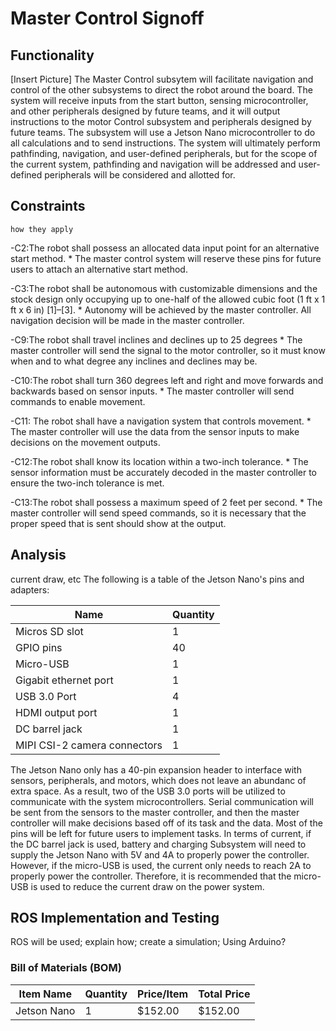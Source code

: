 # Master Control Signoff
## Functionality
[Insert Picture]
The Master Control subsytem will facilitate navigation and control of the other
	subsystems to direct the robot around the board. The system will receive 
	inputs from the start button, sensing microcontroller, and other peripherals
	designed by future teams, and it will output instructions to the motor Control
	subsystem and peripherals designed by future teams. The subsystem will use a 
	Jetson Nano microcontroller to do all calculations and to send instructions. 
	The system will ultimately perform pathfinding, navigation, and user-defined peripherals,
	but for the scope of the current system, pathfinding and navigation will be addressed 
	and user-defined peripherals will be considered and allotted for. 
## Constraints
	how they apply
	
-C2:The robot shall possess an allocated data input point for
	an alternative start method.
	* The master control system will reserve these pins for future users to attach an alternative start method.
	
-C3:The robot shall be autonomous with customizable dimensions and the stock design only occupying up to one-half
	of the allowed cubic foot (1 ft x 1 ft x 6 in) [1]–[3].
	* Autonomy will be achieved by the master controller. All navigation decision will be made in the master controller. 

-C9:The robot shall travel inclines and declines up to 25 degrees
	* The master controller will send the signal to the motor controller, so it must know when and to what degree any inclines and declines may be. 

-C10:The robot shall turn 360 degrees left and right and move
	forwards and backwards based on sensor inputs.
		* The master controller will send commands to enable movement.

	
-C11: The robot shall have a navigation system that controls
	movement.
		* The master controller will use the data from the sensor inputs to make decisions on the movement outputs. 
	
-C12:The robot shall know its location within a two-inch
	tolerance.
		* The sensor information must be accurately decoded in the master controller to ensure the two-inch tolerance is met. 
	
-C13:The robot shall possess a maximum speed of 2 feet per
	second.
		* The master controller will send speed commands, so it is necessary that the proper speed that is sent should show at the output. 
	
	

## Analysis

current draw, etc
The following is a table of the Jetson Nano's pins and adapters:

|Name|Quantity|
|-|-|
|Micros SD slot| 1|
|GPIO pins| 40|
|Micro-USB|1|
|Gigabit ethernet port| 1|
|USB 3.0 Port| 4|
|HDMI output port| 1|
|DC barrel jack| 1|
|MIPI CSI-2 camera connectors| 1|




The Jetson Nano only has a 40-pin expansion header to interface with sensors, peripherals, and 
motors, which does not leave an abundanc of extra space. As a result, two of the USB 3.0 ports will be utilized to communicate with
the system microcontrollers. Serial communication will be sent from the sensors to the 
master controller, and then the master controller will make decisions based off of its task and the data. 
Most of the pins will be left for future users to implement tasks. 
	In terms of current, if the DC barrel jack is used, battery and charging 
Subsystem will need to supply the Jetson Nano with 5V and 4A to properly power the controller. 
However, if the micro-USB is used, the current only needs to reach 2A to properly power the controller. 
Therefore, it is recommended that the micro-USB is used to reduce the current draw on the power system. 

## ROS Implementation and Testing

ROS will be used; explain how; create a simulation; Using Arduino?

### Bill of Materials (BOM)

|Item Name|Quantity|Price/Item|Total Price|
|-|-|-|-|
|Jetson Nano| 1 | $152.00| $152.00|

